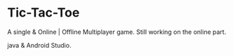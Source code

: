 # Tic-Tac-Toe
A single &amp; Online | Offline Multiplayer game. Still working on the online part.

java & Android Studio.
